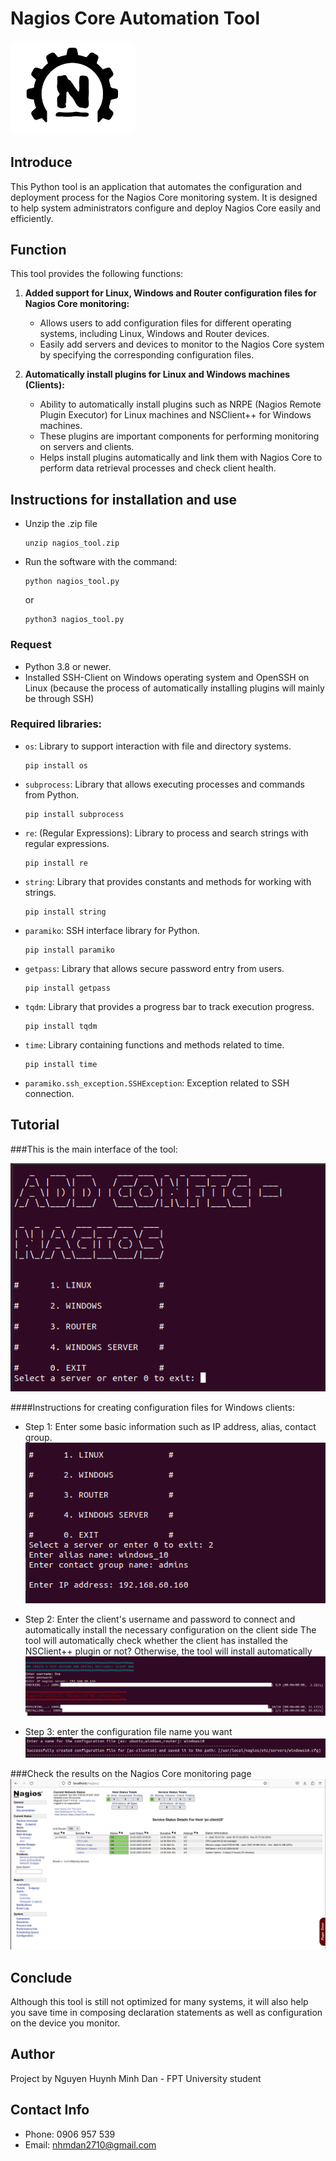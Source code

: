 # Nagios Core Automation Tool
<img src="img_6.png" alt="Thumbnail Image" style="width: 200px; height: auto; border-radius: 10px;">

## Introduce

This Python tool is an application that automates the configuration and deployment process for the Nagios Core monitoring system. It is designed to help system administrators configure and deploy Nagios Core easily and efficiently.

## Function

This tool provides the following functions:

1. **Added support for Linux, Windows and Router configuration files for Nagios Core monitoring:**
    - Allows users to add configuration files for different operating systems, including Linux, Windows and Router devices.
    - Easily add servers and devices to monitor to the Nagios Core system by specifying the corresponding configuration files.

2. **Automatically install plugins for Linux and Windows machines (Clients):**
    - Ability to automatically install plugins such as NRPE (Nagios Remote Plugin Executor) for Linux machines and NSClient++ for Windows machines.
    - These plugins are important components for performing monitoring on servers and clients.
    - Helps install plugins automatically and link them with Nagios Core to perform data retrieval processes and check client health.

## Instructions for installation and use
- Unzip the .zip file
     ```
     unzip nagios_tool.zip
     ```
- Run the software with the command:
     ```
     python nagios_tool.py
     ```
   or
     ```
     python3 nagios_tool.py
     ```
### Request
- Python 3.8 or newer.
- Installed SSH-Client on Windows operating system and OpenSSH on Linux (because the process of automatically installing plugins will mainly be through SSH)

### Required libraries:
- `os`: Library to support interaction with file and directory systems.
     ```
     pip install os
     ```
- `subprocess`: Library that allows executing processes and commands from Python.
     ```
     pip install subprocess
     ```
- `re`: (Regular Expressions): Library to process and search strings with regular expressions.
     ```
     pip install re
     ```
- `string`: Library that provides constants and methods for working with strings.
     ```
     pip install string
     ```
- `paramiko`: SSH interface library for Python.
     ```
     pip install paramiko
     ```
- `getpass`: Library that allows secure password entry from users.
     ```
     pip install getpass
     ```
- `tqdm`: Library that provides a progress bar to track execution progress.
     ```
     pip install tqdm
     ```
- `time`: Library containing functions and methods related to time.
     ```
     pip install time
     ```
- `paramiko.ssh_exception.SSHException`: Exception related to SSH connection.
## Tutorial
###This is the main interface of the tool:

![img_1.png](img_1.png)

####Instructions for creating configuration files for Windows clients:
- Step 1: Enter some basic information such as IP address, alias, contact group.
![img_2.png](img_2.png)

- Step 2: Enter the client's username and password to connect and automatically install the necessary configuration on the client side
The tool will automatically check whether the client has installed the NSClient++ plugin or not?
Otherwise, the tool will install automatically
![img_3.png](img_3.png)


- Step 3: enter the configuration file name you want
![img_4.png](img_4.png)

###Check the results on the Nagios Core monitoring page
![img_5.png](img_5.png)

## Conclude
Although this tool is still not optimized for many systems, it will also help you save time in composing declaration statements as well as configuration on the device you monitor.

## Author
Project by Nguyen Huynh Minh Dan - FPT University student

## Contact Info
- Phone: 0906 957 539
- Email: nhmdan2710@gmail.com
